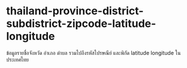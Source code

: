 # thailand-province-district-subdistrict-zipcode-latitude-longitude
ข้อมูลรายชื่อจังหวัด อำเภอ ตำบล รวมไปถึงรหัสไปรษณีย์ และพิกัด latitude longitude ในประเทศไทย

